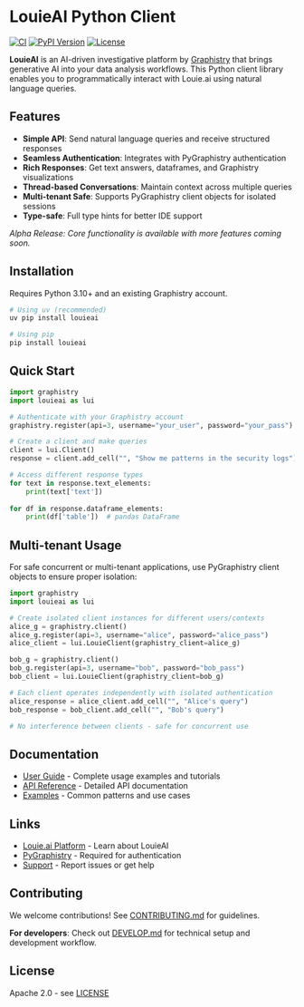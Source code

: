 # LouieAI Python Client

[![CI](https://github.com/graphistry/louie-py/actions/workflows/ci.yml/badge.svg)](https://github.com/graphistry/louie-py/actions/workflows/ci.yml)
[![PyPI Version](https://img.shields.io/pypi/v/louieai.svg)](https://pypi.org/project/louieai/)
[![License](https://img.shields.io/badge/License-Apache%202.0-blue.svg)](LICENSE)

**LouieAI** is an AI-driven investigative platform by [Graphistry](https://www.graphistry.com) that brings generative AI into your data analysis workflows. This Python client library enables you to programmatically interact with Louie.ai using natural language queries.

## Features

- **Simple API**: Send natural language queries and receive structured responses
- **Seamless Authentication**: Integrates with PyGraphistry authentication
- **Rich Responses**: Get text answers, dataframes, and Graphistry visualizations
- **Thread-based Conversations**: Maintain context across multiple queries
- **Multi-tenant Safe**: Supports PyGraphistry client objects for isolated sessions
- **Type-safe**: Full type hints for better IDE support

*Alpha Release: Core functionality is available with more features coming soon.*

## Installation

Requires Python 3.10+ and an existing Graphistry account.

```bash
# Using uv (recommended)
uv pip install louieai

# Using pip
pip install louieai
```

## Quick Start

```python
import graphistry
import louieai as lui

# Authenticate with your Graphistry account
graphistry.register(api=3, username="your_user", password="your_pass")

# Create a client and make queries
client = lui.Client()
response = client.add_cell("", "Show me patterns in the security logs")

# Access different response types
for text in response.text_elements:
    print(text['text'])
    
for df in response.dataframe_elements:
    print(df['table'])  # pandas DataFrame
```

## Multi-tenant Usage

For safe concurrent or multi-tenant applications, use PyGraphistry client objects to ensure proper isolation:

```python
import graphistry
import louieai as lui

# Create isolated client instances for different users/contexts
alice_g = graphistry.client()
alice_g.register(api=3, username="alice", password="alice_pass")
alice_client = lui.LouieClient(graphistry_client=alice_g)

bob_g = graphistry.client()  
bob_g.register(api=3, username="bob", password="bob_pass")
bob_client = lui.LouieClient(graphistry_client=bob_g)

# Each client operates independently with isolated authentication
alice_response = alice_client.add_cell("", "Alice's query")
bob_response = bob_client.add_cell("", "Bob's query")

# No interference between clients - safe for concurrent use
```

## Documentation

- [User Guide](https://louie-py.readthedocs.io) - Complete usage examples and tutorials
- [API Reference](https://louie-py.readthedocs.io/en/latest/api/) - Detailed API documentation
- [Examples](https://louie-py.readthedocs.io/en/latest/examples/) - Common patterns and use cases

## Links

- [Louie.ai Platform](https://louie.ai) - Learn about LouieAI
- [PyGraphistry](https://github.com/graphistry/pygraphistry) - Required for authentication
- [Support](https://github.com/graphistry/louie-py/issues) - Report issues or get help

## Contributing

We welcome contributions! See [CONTRIBUTING.md](CONTRIBUTING.md) for guidelines.

**For developers**: Check out [DEVELOP.md](DEVELOP.md) for technical setup and development workflow.

## License

Apache 2.0 - see [LICENSE](LICENSE)